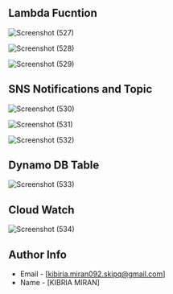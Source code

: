 ## Lambda Fucntion



![Screenshot (527)](https://github.com/kibria2022skipq/Sirius_Python/blob/17b3490833a3077ba18bd7add360d366b94db62c/kibria-miran2/Sprint12/Screenshot%20(527).png)

![Screenshot (528)](https://github.com/kibria2022skipq/Sirius_Python/blob/17b3490833a3077ba18bd7add360d366b94db62c/kibria-miran2/Sprint12/Screenshot%20(528).png)

![Screenshot (529)](https://github.com/kibria2022skipq/Sirius_Python/blob/17b3490833a3077ba18bd7add360d366b94db62c/kibria-miran2/Sprint12/Screenshot%20(529).png)


## SNS Notifications and Topic

![Screenshot (530)](https://github.com/kibria2022skipq/Sirius_Python/blob/17b3490833a3077ba18bd7add360d366b94db62c/kibria-miran2/Sprint12/Screenshot%20(530).png)

![Screenshot (531)](https://github.com/kibria2022skipq/Sirius_Python/blob/17b3490833a3077ba18bd7add360d366b94db62c/kibria-miran2/Sprint12/Screenshot%20(531).png)

![Screenshot (532)](https://github.com/kibria2022skipq/Sirius_Python/blob/17b3490833a3077ba18bd7add360d366b94db62c/kibria-miran2/Sprint12/Screenshot%20(532).png)


## Dynamo DB Table

![Screenshot (533)](https://github.com/kibria2022skipq/Sirius_Python/blob/17b3490833a3077ba18bd7add360d366b94db62c/kibria-miran2/Sprint12/Screenshot%20(533).png)


## Cloud Watch 

![Screenshot (534)](https://github.com/kibria2022skipq/Sirius_Python/blob/17b3490833a3077ba18bd7add360d366b94db62c/kibria-miran2/Sprint12/Screenshot%20(534).png)


## Author Info

- Email - [kibiria.miran092.skipq@gmail.com]
- Name - [KIBRIA MIRAN]
